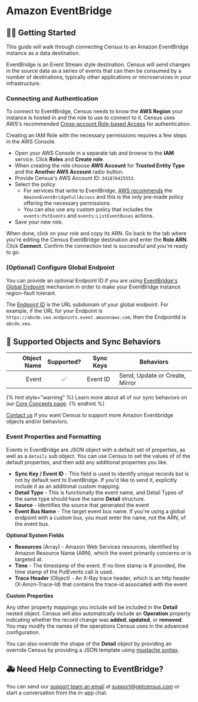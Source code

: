 # Amazon EventBridge

## 🏃‍♀️ Getting Started

This guide will walk through connecting Census to an Amazon EventBridge instance as a data destination.&#x20;

EventBridge is an Event Stream style destination. Census will send changes in the source data as a series of events that can then be consumed by a number of destinations, typically other applications or microservices in your infrastructure.&#x20;

### Connecting and Authentication

To connect to EventBridge, Census needs to know the **AWS Region** your instance is hosted in and the role to use to connect to it. Census uses AWS's recommended [Cross-account Role-based Access](https://aws.amazon.com/blogs/apn/securely-accessing-customer-aws-accounts-with-cross-account-iam-roles/) for authentication.&#x20;

Creating an IAM Role with the necessary permissions requires a few steps in the AWS Console.

* Open your AWS Console in a separate tab and browse to the **IAM** service. Click **Roles** and **Create role**.
* When creating the role choose **AWS Account** for **Trusted Entity Type** and the **Another AWS Account** radio button.
* Provide Census's AWS Account ID: `341876425553`.
* Select the policy&#x20;
  * For services that write to EventBridge, [AWS recommends](https://docs.aws.amazon.com/eventbridge/latest/userguide/eb-use-identity-based.html#eb-events-iam-roles) the `AmazonEventBridgeFullAccess` and this is the only pre-made policy offering the necessary permissions.&#x20;
  * You can also use any custom policy that includes the `events:PutEvents` and `events:ListEventBuses` actions.&#x20;
* Save your new role.&#x20;

When done, click on your role and copy its ARN. Go back to the tab where you're editing the Census EventBridge destination and enter the **Role ARN**. Click **Connect**. Confirm the connection test is successful and you're ready to go.

### (Optional) Configure Global Endpoint

You can provide an optional Endpoint ID if you are using [EventBridge's Global Endpoint](https://docs.aws.amazon.com/eventbridge/latest/userguide/eb-global-endpoints.html) mechanism in order to make your EventBridge instance region-fault tolerant.&#x20;

The [Endpoint ID](https://docs.aws.amazon.com/eventbridge/latest/APIReference/API\_Endpoint.html#eventbridge-Type-Endpoint-EndpointId) is the URL subdomain of your global endpoint. For example, if the URL for your Endpoint is `https://abcde.veo.endpoints.event.amazonaws.com`, then the EndpointId is `abcde.veo`.&#x20;

## 🔀 Supported Objects and Sync Behaviors <a href="#supported-objects-and-sync-behaviors" id="supported-objects-and-sync-behaviors"></a>

| **Object Name** | **Supported?** | **Sync Keys**  | **Behaviors**                  |
| --------------: | :------------: | ---------------- |--------------------------------|
| Event | ✅ | Event ID | Send, Update or Create, Mirror |

{% hint style="warning" %}
Learn more about all of our sync behaviors on our [Core Concepts page](../basics/core-concept/#the-different-sync-behaviors).
{% endhint %}

[Contact us](mailto:support@getcensus.com) if you want Census to support more Amazon Eventbridge objects and/or behaviors.

### Event Properties and Formatting

Events in EventBridge are JSON object with a default set of properties, as well as a `details` sub object. You can use Census to set the values of of the default properties, and then add any additional properties you like.&#x20;

* **Sync Key / Event ID** - This field is used to identify unique records but is not by default sent to EventBridge. If you'd like to send it, explicitly include it as an additional custom  mapping.
* **Detail Type** - This is functionally the event name, and Detail Types of the same type should have the same **Detail** structure.
* **Source** - Identifies the source that generated the event
* **Event Bus Name** - The target event bus name. If you're using a global endpoint with a custom bus, you must enter the name, not the ARN, of the event bus.

**Optional System Fields**

* **Resources** (Array) - Amazon Web Services resources, identified by Amazon Resource Name (ARN), which the event primarily concerns or is targeted at.
* **Time** - The timestamp of the event. If no time stamp is # provided, the time stamp of the PutEvents call is used.
* **Trace Header** (Object) - An X-Ray trace header, which is an http header (X-Amzn-Trace-Id) that contains the trace-id associated with the event

**Custom Properties**

Any other property mappings you include will be included in the **Detail** nested object. Census will also automatically include an **Operation** property indicating whether the record change was **added**, **updated**, or **removed**. You may modify the names of the operations Census uses in the advanced configuration.&#x20;

You can also override the shape of the **Detail** object by providing an override Census by providing a JSON template using [mustache syntax](https://mustache.github.io/mustache.5.html).

## 🚑 Need Help Connecting to EventBridge?

You can send our [support team an email](mailto:support@getcensus.com) at support@getcensus.com or start a conversation from the in-app chat.
